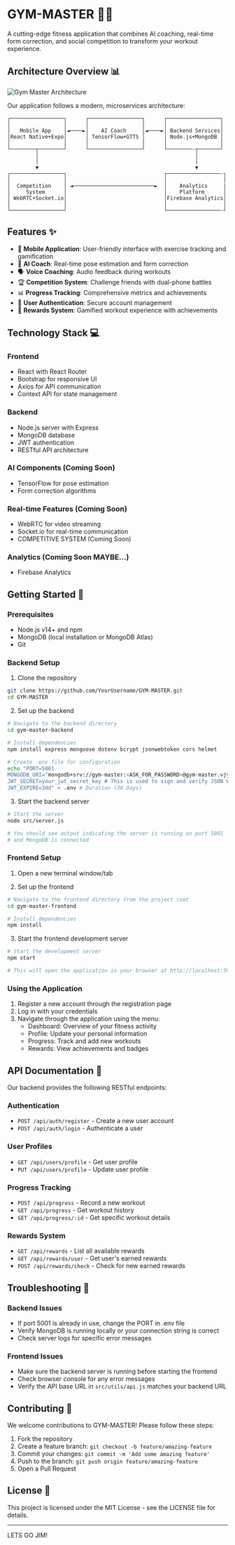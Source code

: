 # GYM-MASTER 🏋️‍♂️

A cutting-edge fitness application that combines AI coaching, real-time form correction, and social competition to transform your workout experience.

## Architecture Overview 📊

![Gym Master Architecture](GYM_MASTER_FLOWCHART.png)

Our application follows a modern, microservices architecture:

```
┌─────────────────┐      ┌─────────────────┐      ┌─────────────────┐
│                 │      │                 │      │                 │
│   Mobile App    │◄────►│    AI Coach     │◄────►│ Backend Services│
│React Native+Expo│      │ TensorFlow+GTTS │      | Node.js+MongoDB │
│                 │      │                 │      │                 │
└────────┬────────┘      └─────────────────┘      └────────-┬───────┘
         │                                                  │
         │                                                  │
         ▼                                                  ▼
┌─────────────────┐                               ┌─────────────────-┐
│                 │                               │                  │
│  Competition    │ ◄──────────────────────────►  │    Analytics     |
│     System      │                               │    Platform      │
│ WebRTC+Socket.io│                               │Firebase Analytics│
│                 │                               │                  │
└─────────────────┘                               └─────────────────-┘
```

## Features ✨

- 📱 **Mobile Application**: User-friendly interface with exercise tracking and gamification
- 🤖 **AI Coach**: Real-time pose estimation and form correction
- 🗣️ **Voice Coaching**: Audio feedback during workouts
- 🏆 **Competition System**: Challenge friends with dual-phone battles
- 📊 **Progress Tracking**: Comprehensive metrics and achievements
- 🔐 **User Authentication**: Secure account management
- 🏅 **Rewards System**: Gamified workout experience with achievements

## Technology Stack 💻

### Frontend
- React with React Router
- Bootstrap for responsive UI
- Axios for API communication
- Context API for state management

### Backend
- Node.js server with Express
- MongoDB database
- JWT authentication
- RESTful API architecture

### AI Components (Coming Soon)
- TensorFlow for pose estimation
- Form correction algorithms

### Real-time Features (Coming Soon)
- WebRTC for video streaming
- Socket.io for real-time communication
- COMPETITIVE SYSTEM (Coming Soon)

### Analytics (Coming Soon MAYBE...) 
- Firebase Analytics

## Getting Started 🚀

### Prerequisites

- Node.js v14+ and npm
- MongoDB (local installation or MongoDB Atlas)
- Git

### Backend Setup

1. Clone the repository
```bash
git clone https://github.com/YourUsername/GYM-MASTER.git
cd GYM-MASTER
```

2. Set up the backend
```bash
# Navigate to the backend directory
cd gym-master-backend

# Install dependencies
npm install express mongoose dotenv bcrypt jsonwebtoken cors helmet

# Create .env file for configuration
echo "PORT=5001
MONGODB_URI="mongodb+srv://gym-master:<ASK_FOR_PASSWORD>@gym-master.vjykr.mongodb.net/?appName=gym-master"
JWT_SECRET=your_jwt_secret_key # This is used to sign and verify JSON Web Tokens for user authentication (utils/generateToken.js)
JWT_EXPIRE=30d" > .env # Duration (30 Days)
```

3. Start the backend server
```bash
# Start the server
node src/server.js

# You should see output indicating the server is running on port 5001
# and MongoDB is connected
```

### Frontend Setup

1. Open a new terminal window/tab

2. Set up the frontend
```bash
# Navigate to the frontend directory from the project root
cd gym-master-frontend

# Install dependencies
npm install
```

3. Start the frontend development server
```bash
# Start the development server
npm start

# This will open the application in your browser at http://localhost:3000
```

### Using the Application

1. Register a new account through the registration page
2. Log in with your credentials
3. Navigate through the application using the menu:
   - Dashboard: Overview of your fitness activity
   - Profile: Update your personal information
   - Progress: Track and add new workouts
   - Rewards: View achievements and badges

## API Documentation 📝

Our backend provides the following RESTful endpoints:

### Authentication
- `POST /api/auth/register` - Create a new user account
- `POST /api/auth/login` - Authenticate a user

### User Profiles
- `GET /api/users/profile` - Get user profile
- `PUT /api/users/profile` - Update user profile

### Progress Tracking
- `POST /api/progress` - Record a new workout
- `GET /api/progress` - Get workout history
- `GET /api/progress/:id` - Get specific workout details

### Rewards System
- `GET /api/rewards` - List all available rewards
- `GET /api/rewards/user` - Get user's earned rewards
- `POST /api/rewards/check` - Check for new earned rewards

## Troubleshooting 🔧

### Backend Issues
- If port 5001 is already in use, change the PORT in .env file
- Verify MongoDB is running locally or your connection string is correct
- Check server logs for specific error messages

### Frontend Issues
- Make sure the backend server is running before starting the frontend
- Check browser console for any error messages
- Verify the API base URL in `src/utils/api.js` matches your backend URL

## Contributing 👥

We welcome contributions to GYM-MASTER! Please follow these steps:

1. Fork the repository
2. Create a feature branch: `git checkout -b feature/amazing-feature`
3. Commit your changes: `git commit -m 'Add some amazing feature'`
4. Push to the branch: `git push origin feature/amazing-feature`
5. Open a Pull Request

## License 📄

This project is licensed under the MIT License - see the LICENSE file for details.

---

LETS GO JIM!

